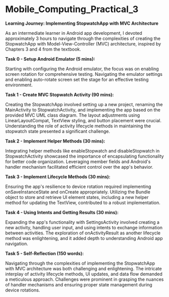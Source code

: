 # Mobile_Computing_Practical_3

**Learning Journey: Implementing StopwatchApp with MVC Architecture**

As an intermediate learner in Android app development, I devoted approximately 3 hours to navigate through the complexities of creating the StopwatchApp with Model-View-Controller (MVC) architecture, inspired by Chapters 3 and 4 from the textbook.

**Task 0 - Setup Android Emulator (5 mins):**

Starting with configuring the Android emulator, the focus was on enabling screen rotation for comprehensive testing. Navigating the emulator settings and enabling auto-rotate screen set the stage for an effective testing environment.

**Task 1 - Create MVC Stopwatch Activity (90 mins):**

Creating the StopwatchApp involved setting up a new project, renaming the MainActivity to StopwatchActivity, and implementing the app based on the provided MVC UML class diagram. The layout adjustments using LinearLayoutCompat, TextView styling, and button placement were crucial. Understanding the role of activity lifecycle methods in maintaining the stopwatch state presented a significant challenge.

**Task 2 - Implement Helper Methods (30 mins):**

Integrating helper methods like enableStopwatch and disableStopwatch in StopwatchActivity showcased the importance of encapsulating functionality for better code organization. Leveraging member fields and Android's handler mechanism facilitated efficient control over the app's behavior.

**Task 3 - Implement Lifecycle Methods (30 mins):**

Ensuring the app's resilience to device rotation required implementing onSaveInstanceState and onCreate appropriately. Utilizing the Bundle object to store and retrieve UI element states, including a new helper method for updating the TextView, contributed to a robust implementation.

**Task 4 - Using Intents and Getting Results (30 mins):**

Expanding the app's functionality with SettingsActivity involved creating a new activity, handling user input, and using intents to exchange information between activities. The exploration of onActivityResult as another lifecycle method was enlightening, and it added depth to understanding Android app navigation.

**Task 5 - Self-Reflection (150 words):**

Navigating through the complexities of implementing the StopwatchApp with MVC architecture was both challenging and enlightening. The intricate interplay of activity lifecycle methods, UI updates, and data flow demanded a meticulous approach. Challenges were prominent in grasping the nuances of handler mechanisms and ensuring proper state management during device rotations.
